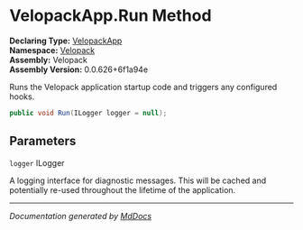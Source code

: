 ﻿<!--  
  <auto-generated>   
    The contents of this file were generated by a tool.  
    Changes to this file may be list if the file is regenerated  
  </auto-generated>   
-->

# VelopackApp.Run Method

**Declaring Type:** [VelopackApp](../index.md)  
**Namespace:** [Velopack](../../index.md)  
**Assembly:** Velopack  
**Assembly Version:** 0.0.626+6f1a94e

Runs the Velopack application startup code and triggers any configured hooks.

```csharp
public void Run(ILogger logger = null);
```

## Parameters

`logger`  ILogger

A logging interface for diagnostic messages. This will be             cached and potentially re\-used throughout the lifetime of the application.

___

*Documentation generated by [MdDocs](https://github.com/ap0llo/mddocs)*
